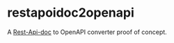 # restapoidoc2openapi

A [Rest-Api-doc](https://github.com/cytomine/Rest-api-doc) to OpenAPI converter proof of concept.
